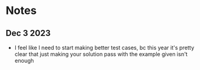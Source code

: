 # Notes

## Dec 3 2023

- I feel like I need to start making better test cases, bc this year it's
  pretty clear that just making your solution pass with the example given isn't
  enough
